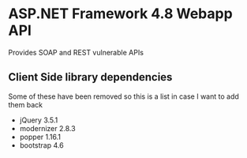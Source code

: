 ﻿# ASP.NET Framework 4.8 Webapp API

Provides SOAP and REST vulnerable APIs

## Client Side library dependencies

Some of these have been removed so this is a list in case I want to add them back

- jQuery 3.5.1
- modernizer 2.8.3
- popper 1.16.1
- bootstrap 4.6
